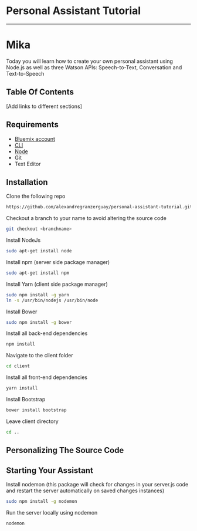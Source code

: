 # Personal Assistant Tutorial
---
# Mika
Today you will learn how to create your own personal assistant using Node.js as well as three Watson APIs: Speech-to-Text, Conversation and Text-to-Speech
## Table Of Contents
[Add links to different sections]
## Requirements
+ [Bluemix account](https://console.ng.bluemix.net/registration/)
+ [CLI](https://github.com/cloudfoundry/cli#downloads)
+ [Node](https://nodejs.org/en/)
+ Git
+ Text Editor

## Installation
Clone the following repo
```sh
https://github.com/alexandregranzerguay/personal-assistant-tutorial.git
```
Checkout a branch to your name to avoid altering the source code
```sh
git checkout <branchname>
```
Install NodeJs
```sh
sudo apt-get install node
```
Install npm (server side package manager)
```sh
sudo apt-get install npm
```
Install Yarn (client side package manager)
```sh
sudo npm install -g yarn
ln -s /usr/bin/nodejs /usr/bin/node
```
Install Bower
```sh
sudo npm install -g bower
```
Install all back-end dependencies
```sh
npm install
```
Navigate to the client folder
```sh
cd client
```
Install all front-end dependencies
```sh
yarn install
```
Install Bootstrap
```sh
bower install bootstrap
```
Leave client directory
```sh
cd ..
```
## Personalizing The Source Code

## Starting Your Assistant
Install nodemon (this package will check for changes in your server.js code and restart the server automatically on saved changes instances)
```sh
sudo npm install -g nodemon
```
Run the server locally using nodemon
```sh
nodemon
```

